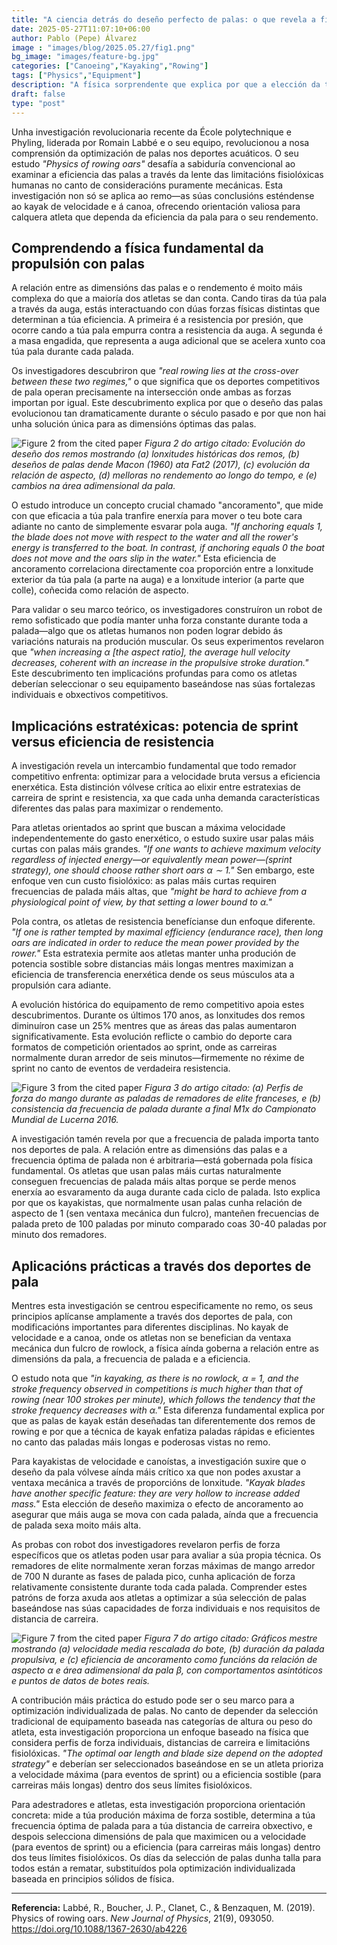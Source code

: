 ```yaml
---
title: "A ciencia detrás do deseño perfecto de palas: o que revela a física sobre a lonxitude óptima do remo e o tamaño da pala"
date: 2025-05-27T11:07:10+06:00
author: Pablo (Pepe) Álvarez
image : "images/blog/2025.05.27/fig1.png"
bg_image: "images/feature-bg.jpg"
categories: ["Canoeing","Kayaking","Rowing"]
tags: ["Physics","Equipment"]
description: "A física sorprendente que explica por que a elección da túa pala pode estar costándoche segundos na auga"
draft: false
type: "post"
---
```



Unha investigación revolucionaria recente da École polytechnique e Phyling, liderada por Romain Labbé e o seu equipo, revolucionou a nosa comprensión da optimización de palas nos deportes acuáticos. O seu estudo *"Physics of rowing oars"* desafía a sabiduría convencional ao examinar a eficiencia das palas a través da lente das limitacións fisiolóxicas humanas no canto de consideracións puramente mecánicas. Esta investigación non só se aplica ao remo—as súas conclusións esténdense ao kayak de velocidade e á canoa, ofrecendo orientación valiosa para calquera atleta que dependa da eficiencia da pala para o seu rendemento.

## Comprendendo a física fundamental da propulsión con palas

A relación entre as dimensións das palas e o rendemento é moito máis complexa do que a maioría dos atletas se dan conta. Cando tiras da túa pala a través da auga, estás interactuando con dúas forzas físicas distintas que determinan a túa eficiencia. A primeira é a resistencia por presión, que ocorre cando a túa pala empurra contra a resistencia da auga. A segunda é a masa engadida, que representa a auga adicional que se acelera xunto coa túa pala durante cada palada.

Os investigadores descubriron que *"real rowing lies at the cross-over between these two regimes,"* o que significa que os deportes competitivos de pala operan precisamente na intersección onde ambas as forzas importan por igual. Este descubrimento explica por que o deseño das palas evolucionou tan dramaticamente durante o século pasado e por que non hai unha solución única para as dimensións óptimas das palas.

![Figure 2 from the cited paper](/images/blog/2025.05.27/fig2.png)
*Figura 2 do artigo citado: Evolución do deseño dos remos mostrando (a) lonxitudes históricas dos remos, (b) deseños de palas dende Macon (1960) ata Fat2 (2017), (c) evolución da relación de aspecto, (d) melloras no rendemento ao longo do tempo, e (e) cambios na área adimensional da pala.*

O estudo introduce un concepto crucial chamado "ancoramento", que mide con que eficacia a túa pala tranfire enerxía para mover o teu bote cara adiante no canto de simplemente esvarar pola auga. *"If anchoring equals 1, the blade does not move with respect to the water and all the rower's energy is transferred to the boat. In contrast, if anchoring equals 0 the boat does not move and the oars slip in the water."* Esta eficiencia de ancoramento correlaciona directamente coa proporción entre a lonxitude exterior da túa pala (a parte na auga) e a lonxitude interior (a parte que colle), coñecida como relación de aspecto.

Para validar o seu marco teórico, os investigadores construíron un robot de remo sofisticado que podía manter unha forza constante durante toda a palada—algo que os atletas humanos non poden lograr debido ás variacións naturais na produción muscular. Os seus experimentos revelaron que *"when increasing α [the aspect ratio], the average hull velocity decreases, coherent with an increase in the propulsive stroke duration."* Este descubrimento ten implicacións profundas para como os atletas deberían seleccionar o seu equipamento baseándose nas súas fortalezas individuais e obxectivos competitivos.

## Implicacións estratéxicas: potencia de sprint versus eficiencia de resistencia

A investigación revela un intercambio fundamental que todo remador competitivo enfrenta: optimizar para a velocidade bruta versus a eficiencia enerxética. Esta distinción vólvese crítica ao elixir entre estratexias de carreira de sprint e resistencia, xa que cada unha demanda características diferentes das palas para maximizar o rendemento.

Para atletas orientados ao sprint que buscan a máxima velocidade independentemente do gasto enerxético, o estudo suxire usar palas máis curtas con palas máis grandes. *"If one wants to achieve maximum velocity regardless of injected energy—or equivalently mean power—(sprint strategy), one should choose rather short oars α ∼ 1."* Sen embargo, este enfoque ven cun custo fisiolóxico: as palas máis curtas requiren frecuencias de palada máis altas, que *"might be hard to achieve from a physiological point of view, by that setting a lower bound to α."*

Pola contra, os atletas de resistencia benefícianse dun enfoque diferente. *"If one is rather tempted by maximal efficiency (endurance race), then long oars are indicated in order to reduce the mean power provided by the rower."* Esta estratexia permite aos atletas manter unha produción de potencia sostible sobre distancias máis longas mentres maximizan a eficiencia de transferencia enerxética dende os seus músculos ata a propulsión cara adiante.

A evolución histórica do equipamento de remo competitivo apoia estes descubrimentos. Durante os últimos 170 anos, as lonxitudes dos remos diminuíron case un 25% mentres que as áreas das palas aumentaron significativamente. Esta evolución reflicte o cambio do deporte cara formatos de competición orientados ao sprint, onde as carreiras normalmente duran arredor de seis minutos—firmemente no réxime de sprint no canto de eventos de verdadeira resistencia.

![Figure 3 from the cited paper](/images/blog/2025.05.27/fig3.png)
*Figura 3 do artigo citado: (a) Perfis de forza do mango durante as paladas de remadores de elite franceses, e (b) consistencia da frecuencia de palada durante a final M1x do Campionato Mundial de Lucerna 2016.*

A investigación tamén revela por que a frecuencia de palada importa tanto nos deportes de pala. A relación entre as dimensións das palas e a frecuencia óptima de palada non é arbitraria—está gobernada pola física fundamental. Os atletas que usan palas máis curtas naturalmente conseguen frecuencias de palada máis altas porque se perde menos enerxía ao esvaramento da auga durante cada ciclo de palada. Isto explica por que os kayakistas, que normalmente usan palas cunha relación de aspecto de 1 (sen ventaxa mecánica dun fulcro), manteñen frecuencias de palada preto de 100 paladas por minuto comparado coas 30-40 paladas por minuto dos remadores.

## Aplicacións prácticas a través dos deportes de pala

Mentres esta investigación se centrou especificamente no remo, os seus principios aplícanse amplamente a través dos deportes de pala, con modificacións importantes para diferentes disciplinas. No kayak de velocidade e a canoa, onde os atletas non se benefician da ventaxa mecánica dun fulcro de rowlock, a física aínda goberna a relación entre as dimensións da pala, a frecuencia de palada e a eficiencia.

O estudo nota que *"in kayaking, as there is no rowlock, α = 1, and the stroke frequency observed in competitions is much higher than that of rowing (near 100 strokes per minute), which follows the tendency that the stroke frequency decreases with α."* Esta diferenza fundamental explica por que as palas de kayak están deseñadas tan diferentemente dos remos de rowing e por que a técnica de kayak enfatiza paladas rápidas e eficientes no canto das paladas máis longas e poderosas vistas no remo.

Para kayakistas de velocidade e canoístas, a investigación suxire que o deseño da pala vólvese aínda máis crítico xa que non podes axustar a ventaxa mecánica a través de proporcións de lonxitude. *"Kayak blades have another specific feature: they are very hollow to increase added mass."* Esta elección de deseño maximiza o efecto de ancoramento ao asegurar que máis auga se mova con cada palada, aínda que a frecuencia de palada sexa moito máis alta.

As probas con robot dos investigadores revelaron perfis de forza específicos que os atletas poden usar para avaliar a súa propia técnica. Os remadores de elite normalmente xeran forzas máximas de mango arredor de 700 N durante as fases de palada pico, cunha aplicación de forza relativamente consistente durante toda cada palada. Comprender estes patróns de forza axuda aos atletas a optimizar a súa selección de palas baseándose nas súas capacidades de forza individuais e nos requisitos de distancia de carreira.

![Figure 7 from the cited paper](/images/blog/2025.05.27/fig7.png)
*Figura 7 do artigo citado: Gráficos mestre mostrando (a) velocidade media rescalada do bote, (b) duración da palada propulsiva, e (c) eficiencia de ancoramento como funcións da relación de aspecto α e área adimensional da pala β, con comportamentos asintóticos e puntos de datos de botes reais.*

A contribución máis práctica do estudo pode ser o seu marco para a optimización individualizada de palas. No canto de depender da selección tradicional de equipamento baseada nas categorías de altura ou peso do atleta, esta investigación proporciona un enfoque baseado na física que considera perfis de forza individuais, distancias de carreira e limitacións fisiolóxicas. *"The optimal oar length and blade size depend on the adopted strategy"* e deberían ser seleccionados baseándose en se un atleta prioriza a velocidade máxima (para eventos de sprint) ou a eficiencia sostible (para carreiras máis longas) dentro dos seus límites fisiolóxicos.

Para adestradores e atletas, esta investigación proporciona orientación concreta: mide a túa produción máxima de forza sostible, determina a túa frecuencia óptima de palada para a túa distancia de carreira obxectivo, e despois selecciona dimensións de pala que maximicen ou a velocidade (para eventos de sprint) ou a eficiencia (para carreiras máis longas) dentro dos teus límites fisiolóxicos. Os días da selección de palas dunha talla para todos están a rematar, substituídos pola optimización individualizada baseada en principios sólidos de física.

---

**Referencia:** Labbé, R., Boucher, J. P., Clanet, C., & Benzaquen, M. (2019). Physics of rowing oars. *New Journal of Physics*, 21(9), 093050. https://doi.org/10.1088/1367-2630/ab4226